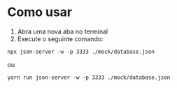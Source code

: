 # Como usar

1. Abra uma nova aba no terminal
2. Execute o seguinte comando:
```
npx json-server -w -p 3333 ./mock/database.json
```
ou

```
yarn run json-server -w -p 3333 ./mock/database.json
 ```

